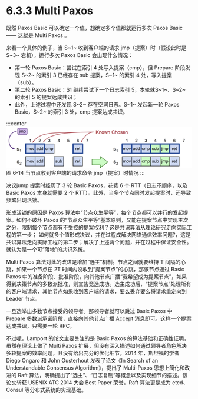 # 6.3.3 Multi Paxos

既然 Paxos Basic 可以确定一个值，想确定多个值那就运行多次 Paxos Basic —— 这就是 Multi Paxos 。

来看一个具体的例子，当 S~1~ 收到客户端的请求 jmp（提案）时（假设此时是 S~3~ 宕机），运行多次 Paxos Basic 会出现什么情况：

- 第一轮 Paxos Basic：尝试在索引 4 处写入提案（cmp），但 Prepare 阶段发现 S~2~ 的索引 3 已经存在 sub 提案，S~1~ 的索引 4 处，写入提案（sub）。
- 第二轮 Paxos Basic：S1 继续尝试下一个日志索引 5，本轮就S~1~、S~2~ 的索引 5 的提案达成共识；
- 此外，上述过程中还发现 S~2~ 存在空洞日志。S~1~ 发起新一轮 Paxos Basic，S~2~ 的索引 3 处，cmp 提案达成共识。

:::center
  ![](../assets/multi_paxos.png) <br/>
  图 6-14 当节点收到客户端的请求命令 jmp（提案）时情况
:::

决议jump 提案时经历了 3 轮 Basic Paxos，花费 6 个 RTT（日志不顺序，以及 Basic Paxos 本身就需要 2 个 RTT）。此外，当多个节点同时发起提案时，还导致频繁出现活锁。

形成活锁的原因是 Paxos 算法中“节点众生平等”，每个节点都可以并行的发起提案。如何不破坏 Paxos 的“节点众生平等”基本原则，又能在提案节点中实现主次之分，限制每个节点都有不受控的提案权利？这是共识算法从理论研究走向实际工程的第一步；
如何就多个值形成决议，并在过程成解决网络通信效率问题?，这是共识算法走向实际工程的第二步；解决了上述两个问题，并在过程中保证安全性。就认为是一个可“落地”的共识系统。

Multi Paxos 算法对此的改进是增加“选主”机制。节点之间就要维持 T 间隔的心跳，如果一个节点在 2T 时间内没收到“提案节点”的心跳，那该节点通过 Basic Paxos 中的准备阶段、批准阶段，向其他节点广播“我希望成为提案节点”，如果得到决策节点的多数派批准，则宣告竞选成功。选主成功后，“提案节点”处理所有的客户端请求，其他节点如果收到客户端的请求，要么丢弃要么将请求重定向到 Leader 节点。

一旦选举出多数节点接受的领导者。那领导者就可以跳过 Basix Paxos 中 Prepare 多数派承诺阶段，直接向其他节点广播 Accept 消息即可。这样一个提案达成共识，只需要一轮 RPC。

不过呢，Lamport 的论文主要关注的是 Basic Paxos 的算法基础和正确性证明，虽然在理论上做了 Multi Paxos 扩展，但没有深入描述如何通过领导者角色解决多轮提案的效率问题，且没有给出充分的优化细节。2014 年，斯坦福的学者 Diego Ongaro 和 John Ousterhout 发表了论文《In Search of an Understandable Consensus Algorithm》，提出了 Multi-Paxos 思想上简化和改进的 Raft 算法，明确提出了“选主”、“日志复制”等概念以及实现细节的描述。该论文斩获 USENIX ATC 2014 大会 Best Paper 荣誉，Raft 算法更是成为 etcd、Consul 等分布式系统的实现基础。


